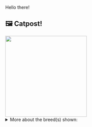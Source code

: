 Hello there!



## 🖼️ Catpost!

<sub>
    <img src="https://cdn2.thecatapi.com/images/OCoeP14wW.jpg" height="256">
</sub>


<details>
<summary>More about the breed(s) shown:</summary>

Breed: Maine Coon

Description: They are known for their size and luxurious long coat Maine Coons are considered a gentle giant. The good-natured and affable Maine Coon adapts well to many lifestyles and personalities. She likes being with people and has the habit of following them around, but isn’t needy. Most Maine Coons love water and they can be quite good swimmers.

Links:
<ul>
  <li>CFA http://cfa.org/Breeds/BreedsKthruR/MaineCoon.aspx</li>
  <li>Wikipedia https://en.wikipedia.org/wiki/Maine_Coon</li>
</ul> 

</details>
